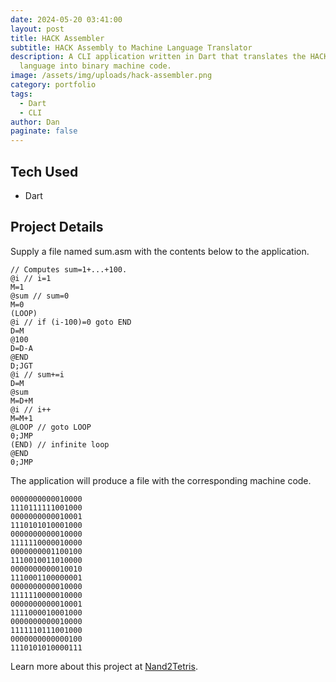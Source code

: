 ```yaml
---
date: 2024-05-20 03:41:00
layout: post
title: HACK Assembler
subtitle: HACK Assembly to Machine Language Translator
description: A CLI application written in Dart that translates the HACK assembly
  language into binary machine code.
image: /assets/img/uploads/hack-assembler.png
category: portfolio
tags:
  - Dart
  - CLI
author: Dan
paginate: false
---
```

## T﻿ech Used

* D﻿art

## P﻿roject Details

S﻿upply a file named sum.asm with the contents below to the application.

```hack
// Computes sum=1+...+100.
@i // i=1
M=1
@sum // sum=0
M=0
(LOOP)
@i // if (i-100)=0 goto END
D=M
@100
D=D-A
@END
D;JGT
@i // sum+=i
D=M
@sum
M=D+M
@i // i++
M=M+1
@LOOP // goto LOOP
0;JMP
(END) // infinite loop
@END
0;JMP
```

T﻿he application will produce a file with the corresponding machine code.

```binary
0000000000010000
1110111111001000
0000000000010001
1110101010001000
0000000000010000
1111110000010000
0000000001100100
1110010011010000
0000000000010010
1110001100000001
0000000000010000
1111110000010000
0000000000010001
1111000010001000
0000000000010000
1111110111001000
0000000000000100
1110101010000111
```

L﻿earn more about this project at [Nand2Tetris](https://www.nand2tetris.org/project06).